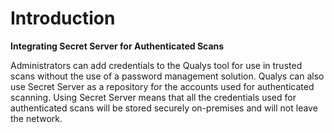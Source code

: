 [title]: # (Qualys)
[tags]: # (introduction)
[priority]: # (1)
# Introduction

**Integrating Secret Server for Authenticated Scans**

Administrators can add credentials to the Qualys tool for use in trusted scans
without the use of a password management solution. Qualys can also use Secret
Server as a repository for the accounts used for authenticated scanning. Using
Secret Server means that all the credentials used for authenticated scans will
be stored securely on-premises and will not leave the network.